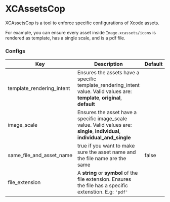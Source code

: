 # XCAssetsCop

XCAssetsCop is a tool to enforce specific configurations of Xcode assets.

For example, you can ensure every asset inside `Image.xcassets/icons` is rendered as template, has a single scale, and is a pdf file.

### Configs

| Key | Description | Default |
| --- | --- | --- |
| template_rendering_intent | Ensures the assets have a specific template_rendering_intent value. Valid values are: **template**, **original**, **default** | |
| image_scale | Ensures the asset have a specific image_scale value. Valid values are: **single**, **individual**, **individual_and_single** | |
| same_file_and_asset_name | true if you want to make sure the asset name and the file name are the same  | false |
| file_extension | A **string** or **symbol** of the file extension. Ensures the file has a specific extenstion. E.g: `'pdf'` | |
